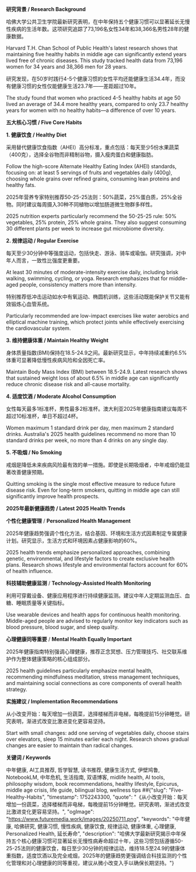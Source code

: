 **研究背景 / Research Background**

哈佛大学公共卫生学院最新研究表明，在中年保持五个健康习惯可以显著延长无慢性疾病的生活年数。这项研究追踪了73,196名女性34年和38,366名男性28年的健康数据。

Harvard T.H. Chan School of Public Health's latest research shows that maintaining five healthy habits in middle age can significantly extend years lived free of chronic diseases. This study tracked health data from 73,196 women for 34 years and 38,366 men for 28 years.

研究发现，在50岁时践行4-5个健康习惯的女性平均还能健康生活34.4年，而没有健康习惯的女性仅能健康生活23.7年——差距超过10年。

The study found that women who practiced 4-5 healthy habits at age 50 lived an average of 34.4 more healthy years, compared to only 23.7 healthy years for women with no healthy habits—a difference of over 10 years.

**五大核心习惯 / Five Core Habits**

**1. 健康饮食 / Healthy Diet**

采用替代健康饮食指数（AHEI）高分标准，重点包括：每天至少5份水果蔬菜（400克），选择全谷物而非精制谷物，摄入瘦肉蛋白和健康脂肪。

Follow the high-score Alternate Healthy Eating Index (AHEI) standards, focusing on: at least 5 servings of fruits and vegetables daily (400g), choosing whole grains over refined grains, consuming lean proteins and healthy fats.

2025年营养专家特别推荐50-25-25法则：50%蔬菜，25%蛋白质，25%全谷物。同时建议每周摄入30种不同植物以增加肠道微生物群多样性。

2025 nutrition experts particularly recommend the 50-25-25 rule: 50% vegetables, 25% protein, 25% whole grains. They also suggest consuming 30 different plants per week to increase gut microbiome diversity.

**2. 规律运动 / Regular Exercise**

每天至少30分钟中等强度运动，包括快走、游泳、骑车或瑜伽。研究强调，对中年人而言，一致性比强度更重要。

At least 30 minutes of moderate-intensity exercise daily, including brisk walking, swimming, cycling, or yoga. Research emphasizes that for middle-aged people, consistency matters more than intensity.

特别推荐低冲击运动如水中有氧运动、椭圆机训练，这些活动既能保护关节又能有效锻炼心血管系统。

Particularly recommended are low-impact exercises like water aerobics and elliptical machine training, which protect joints while effectively exercising the cardiovascular system.

**3. 维持健康体重 / Maintain Healthy Weight**

身体质量指数(BMI)保持在18.5-24.9之间。最新研究显示，中年持续减重约6.5%体重可显著降低慢性疾病风险和全因死亡率。

Maintain Body Mass Index (BMI) between 18.5-24.9. Latest research shows that sustained weight loss of about 6.5% in middle age can significantly reduce chronic disease risk and all-cause mortality.

**4. 适度饮酒 / Moderate Alcohol Consumption**

女性每天最多1标准杯，男性最多2标准杯。澳大利亚2025年健康指南建议每周不超过10标准杯，单日不超过4杯。

Women maximum 1 standard drink per day, men maximum 2 standard drinks. Australia's 2025 health guidelines recommend no more than 10 standard drinks per week, no more than 4 drinks on any single day.

**5. 不吸烟 / No Smoking**

戒烟是降低未来疾病风险最有效的单一措施。即使是长期吸烟者，中年戒烟仍能显著改善健康预期。

Quitting smoking is the single most effective measure to reduce future disease risk. Even for long-term smokers, quitting in middle age can still significantly improve health prospects.

**2025年最新健康趋势 / Latest 2025 Health Trends**

**个性化健康管理** / **Personalized Health Management**

2025年健康趋势强调个性化方法，结合基因、环境和生活方式因素制定专属健康计划。研究显示，生活方式和环境因素占健康影响的60%。

2025 health trends emphasize personalized approaches, combining genetic, environmental, and lifestyle factors to create exclusive health plans. Research shows lifestyle and environmental factors account for 60% of health influence.

**科技辅助健康监测** / **Technology-Assisted Health Monitoring**

利用可穿戴设备、健康应用程序进行持续健康监测。建议中年人定期监测血压、血糖、睡眠质量等关键指标。

Use wearable devices and health apps for continuous health monitoring. Middle-aged people are advised to regularly monitor key indicators such as blood pressure, blood sugar, and sleep quality.

**心理健康同等重要** / **Mental Health Equally Important**

2025年健康指南特别强调心理健康，推荐正念冥想、压力管理技巧、社交联系维护作为整体健康策略的核心组成部分。

2025 health guidelines particularly emphasize mental health, recommending mindfulness meditation, stress management techniques, and maintaining social connections as core components of overall health strategy.

**实施建议 / Implementation Recommendations**

从小改变开始：每天增加一份蔬菜，选择楼梯而非电梯，每晚提前15分钟睡觉。研究表明，渐进式改变比激进变化更容易坚持。

Start with small changes: add one serving of vegetables daily, choose stairs over elevators, sleep 15 minutes earlier each night. Research shows gradual changes are easier to maintain than radical changes.

**关键词 / Keywords**

中年健康, AI工具推荐, 哲学智慧, 读书推荐, 健康生活方式, 伊壁鸠鲁, NotebookLM, 中年危机, 生活指南, 双语博客, midlife health, AI tools, philosophy wisdom, book recommendations, healthy lifestyle, Epicurus, middle age crisis, life guide, bilingual blog, wellness tips
##{"slug": "Five-Healthy-Habits", "timestamp": 1752243300, "quote": "《从小改变开始：每天增加一份蔬菜，选择楼梯而非电梯，每晚提前15分钟睡觉。研究表明，渐进式改变比激进变化更容易坚持。", "ogImage": "https://www.futuremedia.work/images/20250711.png", "keywords": "中年健康, 哈佛研究, 健康习惯, 慢性疾病, 健康饮食, 规律运动, 健康体重, 心理健康, Personalized Health, 延长寿命", "description": "哈佛大学最新研究揭示中年保持五个核心健康习惯可显著延长无慢性病寿命超过十年，这些习惯包括遵循50-25-25法则的健康饮食，每日至少30分钟的规律运动，维持18.5至24.9的健康体重指数，适度饮酒以及完全戒烟，2025年的健康趋势更强调结合科技监测的个性化管理和对心理健康的同等重视，建议从微小改变入手以确保长期坚持。"}
